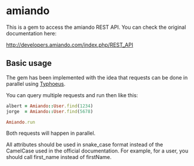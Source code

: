 # amiando

This is a gem to access the amiando REST API. You can check the original
documentation here:

http://developers.amiando.com/index.php/REST_API

## Basic usage

The gem has been implemented with the idea that requests can be done in
parallel using [Typhoeus](https://github.com/dbalatero/typhoeus).

You can query multiple requests and run then like this:

```ruby
albert = Amiando::User.find(1234)
jorge  = Amiando::User.find(5678)

Amiando.run
```

Both requests will happen in parallel.

All attributes should be used in snake_case format instead of the CamelCase
used in the official documentation. For example, for a user, you should call
first_name instead of firstName.